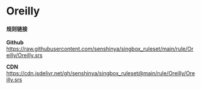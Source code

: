 # Oreilly

#### 规则链接

**Github**
https://raw.githubusercontent.com/senshinya/singbox_ruleset/main/rule/Oreilly/Oreilly.srs

**CDN**
https://cdn.jsdelivr.net/gh/senshinya/singbox_ruleset@main/rule/Oreilly/Oreilly.srs